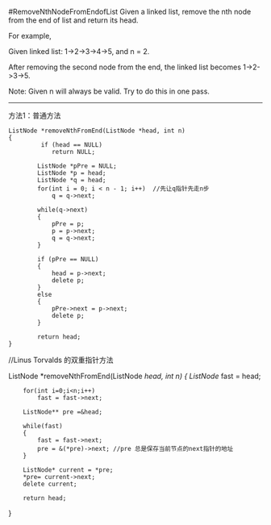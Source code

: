 #RemoveNthNodeFromEndofList
Given a linked list, remove the nth node from the end of list and return its head.

For example,

Given linked list: 1->2->3->4->5, and n = 2.

After removing the second node from the end, the linked list becomes 1->2->3->5.

Note:
Given n will always be valid.
Try to do this in one pass.


---

方法1：普通方法 

```
ListNode *removeNthFromEnd(ListNode *head, int n)
{
         if (head == NULL)
            return NULL;
            
        ListNode *pPre = NULL;
        ListNode *p = head;
        ListNode *q = head;
        for(int i = 0; i < n - 1; i++)  //先让q指针先走n步
            q = q->next;
            
        while(q->next)
        {
            pPre = p;
            p = p->next;
            q = q->next;
        }
        
        if (pPre == NULL)
        {
            head = p->next;
            delete p;
        }
        else
        {
            pPre->next = p->next;
            delete p;
        }
        
        return head;
}
```


//Linus Torvalds 的双重指针方法

ListNode *removeNthFromEnd(ListNode *head, int n)
{
	   ListNode* fast = head;
        
        for(int i=0;i<n;i++)
            fast = fast->next;
        
        ListNode** pre =&head;
        
        while(fast)
        {
            fast = fast->next;
            pre = &(*pre)->next; //pre 总是保存当前节点的next指针的地址
        }
        
        ListNode* current = *pre;
        *pre= current->next;
        delete current;
        
        return head;
}
